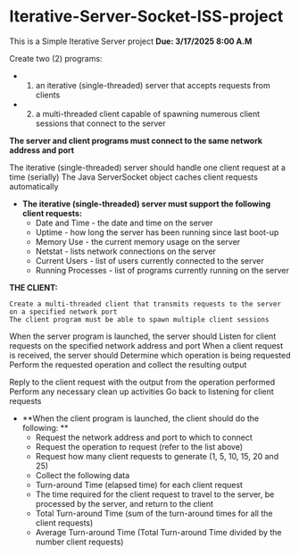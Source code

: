 # Iterative-Server-Socket-ISS-project
This is a Simple Iterative Server project
**Due: 3/17/2025 8:00 A.M**


Create two (2) programs: 
- 1) an iterative (single-threaded) server that accepts requests from clients
- 2) a multi-threaded client capable of spawning numerous client sessions that connect to the server
 
**The server and client programs must connect to the same network address and port**

The iterative (single-threaded) server should handle one client request at a time (serially)
The Java ServerSocket object caches client requests automatically
- **The iterative (single-threaded) server must support the following client requests:**
    - Date and Time - the date and time on the server
    - Uptime - how long the server has been running since last boot-up
    - Memory Use - the current memory usage on the server
    - Netstat - lists network connections on the server
    - Current Users - list of users currently connected to the server
    - Running Processes - list of programs currently running on the server
 
**THE CLIENT:**

    Create a multi-threaded client that transmits requests to the server on a specified network port
    The client program must be able to spawn multiple client sessions

    
When the server program is launched, the server should
Listen for client requests on the specified network address and port
When a client request is received, the server should Determine which operation is being requested
Perform the requested operation and collect the resulting output

Reply to the client request with the output from the operation performed
Perform any necessary clean up activities
Go back to listening for client requests
- **When the client program is launched, the client should do the following: **
    - Request the network address and port to which to connect
    - Request the operation to request (refer to the list above)
    - Request how many client requests to generate (1, 5, 10, 15, 20 and 25)
    - Collect the following data
    - Turn-around Time (elapsed time) for each client request
    - The time required for the client request to travel to the server, be processed by the server, and return to the client
    - Total Turn-around Time (sum of the turn-around times for all the client requests)
    - Average Turn-around Time (Total Turn-around Time divided by the number client requests)
